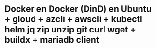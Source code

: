 Docker en Docker (DinD) en Ubuntu + gloud + azcli + awscli + kubectl helm jq zip unzip git curl wget + buildx + mariadb client
=================================


